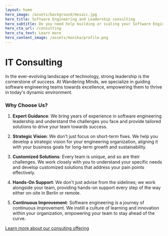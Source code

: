 ```yaml
---
layout: home
hero_image: /assets/background/mosaic.jpg
hero_title: Software Engineering and Leadership consulting
hero_subtitle: Do you need help building or scaling your Software Engineering organisation?<br>Or do you need technical leadership to translate your ideas into working products?<br>We can help you with our individual consulting offering located in Berlin or remote!
hero_cta_url: /consulting
hero_cta_text: Learn more
hero_content_image: /assets/monika/profile.png
---
```


# IT Consulting

In the ever-evolving landscape of technology, strong leadership is the cornerstone of success. At Wandering Minds, we specialize in guiding software engineering teams towards excellence, empowering them to thrive in today's dynamic environment.

### Why Choose Us?

1. **Expert Guidance**: We bring years of experience in software engineering leadership and understand the challenges you face and provide tailored solutions to drive your team towards success.

2. **Strategic Vision**: We don't just focus on short-term fixes. We help you develop a strategic vision for your engineering organization, aligning it with your business goals for long-term growth and sustainability.

3. **Customized Solutions**: Every team is unique, and so are their challenges. We work closely with you to understand your specific needs and develop customized solutions that address your pain points effectively.

4. **Hands-On Support**: We don't just advise from the sidelines; we work alongside your team, providing hands-on support every step of the way either on-site in Berlin or remote.

5. **Continuous Improvement**: Software engineering is a journey of continuous improvement. We instill a culture of learning and innovation within your organization, empowering your team to stay ahead of the curve.

<a href="/consulting">Learn more about our consuting offering</a>